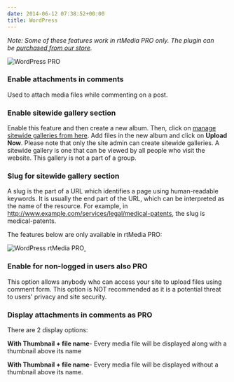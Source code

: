 ```yaml
---
date: 2014-06-12 07:38:52+00:00
title: WordPress
---
```


_Note: Some of these features work in rtMedia PRO only. The plugin can be _[_purchased from our store_](https://rtcamp.com/store/rtmedia-pro/)_._

![WordPress PRO](http://docs.rtcamp.com/wp-content/uploads/2014/06/WordPress-PRO.jpg)


### Enable attachments in comments


Used to attach media files while commenting on a post.


### Enable sitewide gallery section


Enable this feature and then create a new album. Then, click on [manage sitewide galleries from here](http://www.google.com/url?q=http%3A%2F%2Flocalhost%2Fmytestsite%2Fwp-admin%2Fedit.php%3Fpost_type%3Drtmedia_album&sa=D&sntz=1&usg=AFQjCNHqY1forlTBBIbbgqLm1nEjqQge0A). Add files in the new album and click on **Upload Now**. Please note that only the site admin can create sitewide galleries. A sitewide gallery is one that can be viewed by all people who visit the website. This gallery is not a part of a group.


### Slug for sitewide gallery section


A slug is the part of a URL which identifies a page using human-readable keywords. It is usually the end part of the URL, which can be interpreted as the name of the resource. For example, in http://www.example.com/services/legal/medical-patents, the slug is medical-patents.

The features below are only available in rtMedia PRO:

![WordPress rtMedia PRO](http://docs.rtcamp.com/wp-content/uploads/2014/06/WordPress-rtMedia-PRO.jpg)[ ](http://docs.rtcamp.com/wp-content/uploads/2014/06/WordPress-PRO.jpg)


### Enable for non-logged in users also  PRO 


This option allows anybody who can access your site to upload files using comment form. This option is NOT recommended as it is a potential threat to users' privacy and site security.


### Display attachments in comments as PRO


There are 2 display options:

**With Thumbnail + file name**- Every media file will be displayed along with a thumbnail above its name

**With Thumbnail + file name**- Every media file will be displayed without a thumbnail above its name.
